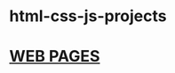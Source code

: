 # html-css-js-projects
#   [WEB PAGES](https://Muhammed-Halid-Gamze.github.io/html-css-js-projects/)
